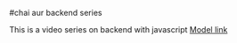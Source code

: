 #chai aur backend series

This is a video series on backend with javascript
[Model link](https://app.eraser.io/workspace/YtPqZ1VogxGy1jzIDkzj?origin=share)

